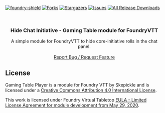 [![foundry-shield]][foundry-url]
[![Forks][forks-shield]][forks-url]
[![Stargazers][stars-shield]][stars-url]
[![Issues][issues-shield]][issues-url]
[![All Release Downloads](https://img.shields.io/github/downloads/skepickle/foundryvtt-hide-chat-initiative/total.svg)]()

<br />
<p align="center">
  <h3 align="center">Hide Chat Initiative - Gaming Table module for FoundryVTT</h3>
  <p align="center">
    A simple module for FoundryVTT to hide core-initiative rolls in the chat panel.
    <br />
    <br />
    <a href="https://github.com/skepickle/foundryvtt-hide-chat-initiative/issues">Report Bug / Request Feature</a>
  </p>
</p>

## License

Gaming Table Player is a module for Foundry VTT by Skepickle and is licensed under a [Creative Commons Attribution 4.0 International License](http://creativecommons.org/licenses/by/4.0/).

This work is licensed under Foundry Virtual Tabletop [EULA - Limited License Agreement for module development from May 29, 2020](https://foundryvtt.com/article/license/).

[foundry-shield]: https://img.shields.io/badge/Foundry-v10-informational
[foundry-url]: https://foundryvtt.com/
[forks-shield]: https://img.shields.io/github/forks/skepickle/foundryvtt-hide-chat-initiative.svg?style=flat-square
[forks-url]: https://github.com/skepickle/foundryvtt-hide-chat-initiative/network/members
[stars-shield]: https://img.shields.io/github/stars/skepickle/foundryvtt-hide-chat-initiative.svg?style=flat-square
[stars-url]: https://github.com/skepickle/foundryvtt-hide-chat-initiative/stargazers
[issues-shield]: https://img.shields.io/github/issues/skepickle/foundryvtt-hide-chat-initiative.svg?style=flat-square
[issues-url]: https://github.com/skepickle/foundryvtt-hide-chat-initiative/issues

